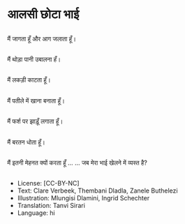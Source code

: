 # आलसी छोटा भाई

##
मैं जागता हूँ और आग जलाता हूँ।

##
मैं थोड़ा पानी उबालना हँ।

##
मैं लकड़ी काटता हूँ।

##
मैं पतीले में खाना बनाता हूँ।

##
मैं फर्श पर झाड़ूँ लगाता हूँ।

##
मैं बरतन धोता हूँ।

##
मैं इतनी मेहनत क्यों करता हूँ ...
... जब मेरा भाई खेलने में व्यस्त है?

##
* License: [CC-BY-NC]
* Text: Clare Verbeek, Thembani Dladla, Zanele Buthelezi
* Illustration: Mlungisi Dlamini, Ingrid Schechter
* Translation: Tanvi Sirari
* Language: hi
